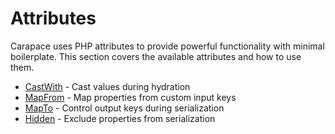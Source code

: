 # Attributes

Carapace uses PHP attributes to provide powerful functionality with minimal boilerplate. This section covers the available attributes and how to use them.

- [CastWith](./cast-with.md) - Cast values during hydration
- [MapFrom](./map-from.md) - Map properties from custom input keys
- [MapTo](./map-to.md) - Control output keys during serialization
- [Hidden](./hidden.md) - Exclude properties from serialization